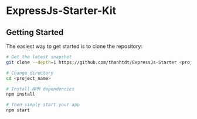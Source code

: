 # ExpressJs-Starter-Kit

Getting Started
---------------

The easiest way to get started is to clone the repository:

```bash
# Get the latest snapshot
git clone --depth=1 https://github.com/thanhtdt/ExpressJs-Starter <project_name>

# Change directory
cd <project_name>

# Install NPM dependencies
npm install

# Then simply start your app
npm start
```

